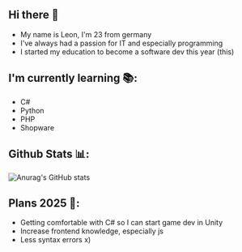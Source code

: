 ## Hi there 👋
- My name is Leon, I'm 23 from germany
- I've always had a passion for IT and especially programming
- I started my education to become a software dev this year (this)

## I'm currently learning 📚:
- C#
- Python
- PHP 
- Shopware

## Github Stats 📊:
![Anurag's GitHub stats](https://github-readme-stats.vercel.app/api?username=LinssLeon&show_icons=true&theme=radical)

## Plans 2025 📝:
- Getting comfortable with C# so I can start game dev in Unity
- Increase frontend knowledge, especially js
- Less syntax errors x)
